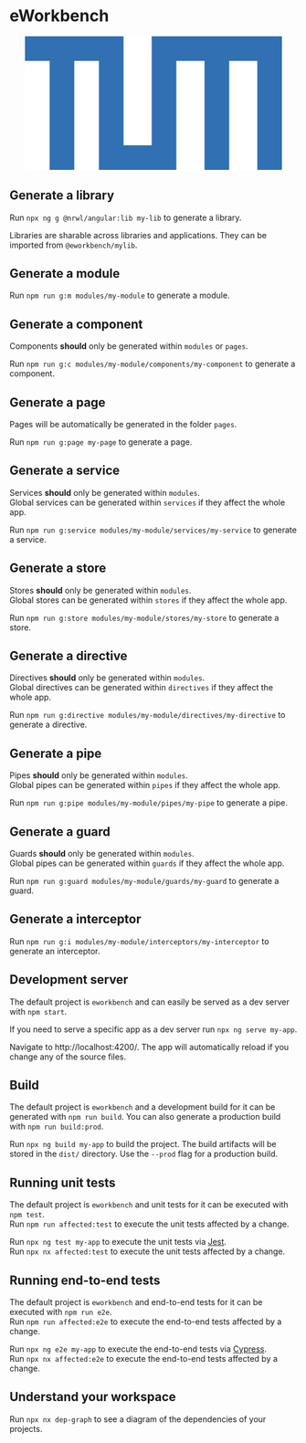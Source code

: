 # eWorkbench

<p align="center"><img src="./assets/logo.png" width="450"></p>

## Generate a library

Run `npx ng g @nrwl/angular:lib my-lib` to generate a library.

Libraries are sharable across libraries and applications. They can be imported from `@eworkbench/mylib`.

## Generate a module

Run `npm run g:m modules/my-module` to generate a module.

## Generate a component

Components **should** only be generated within `modules` or `pages`.

Run `npm run g:c modules/my-module/components/my-component` to generate a component.

## Generate a page

Pages will be automatically be generated in the folder `pages`.

Run `npm run g:page my-page` to generate a page.

## Generate a service

Services **should** only be generated within `modules`.  
Global services can be generated within `services` if they affect the whole app.

Run `npm run g:service modules/my-module/services/my-service` to generate a service.

## Generate a store

Stores **should** only be generated within `modules`.  
Global stores can be generated within `stores` if they affect the whole app.

Run `npm run g:store modules/my-module/stores/my-store` to generate a store.

## Generate a directive

Directives **should** only be generated within `modules`.  
Global directives can be generated within `directives` if they affect the whole app.

Run `npm run g:directive modules/my-module/directives/my-directive` to generate a directive.

## Generate a pipe

Pipes **should** only be generated within `modules`.  
Global pipes can be generated within `pipes` if they affect the whole app.

Run `npm run g:pipe modules/my-module/pipes/my-pipe` to generate a pipe.

## Generate a guard

Guards **should** only be generated within `modules`.  
Global pipes can be generated within `guards` if they affect the whole app.

Run `npm run g:guard modules/my-module/guards/my-guard` to generate a guard.

## Generate a interceptor

Run `npm run g:i modules/my-module/interceptors/my-interceptor` to generate an interceptor.

## Development server

The default project is `eworkbench` and can easily be served as a dev server with `npm start`.

If you need to serve a specific app as a dev server run `npx ng serve my-app`.

Navigate to http://localhost:4200/. The app will automatically reload if you change any of the source files.

## Build

The default project is `eworkbench` and a development build for it can be generated with `npm run build`. You can also generate a production build with `npm run build:prod`.

Run `npx ng build my-app` to build the project. The build artifacts will be stored in the `dist/` directory. Use the `--prod` flag for a production build.

## Running unit tests

The default project is `eworkbench` and unit tests for it can be executed with `npm test`.  
Run `npm run affected:test` to execute the unit tests affected by a change.

Run `npx ng test my-app` to execute the unit tests via [Jest](https://jestjs.io).  
Run `npx nx affected:test` to execute the unit tests affected by a change.

## Running end-to-end tests

The default project is `eworkbench` and end-to-end tests for it can be executed with `npm run e2e`.  
Run `npm run affected:e2e` to execute the end-to-end tests affected by a change.

Run `npx ng e2e my-app` to execute the end-to-end tests via [Cypress](https://www.cypress.io).  
Run `npx nx affected:e2e` to execute the end-to-end tests affected by a change.

## Understand your workspace

Run `npx nx dep-graph` to see a diagram of the dependencies of your projects.
